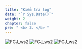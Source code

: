 ```yaml
---
title: "Kiểm tra log"
date: "`r Sys.Date()`"
weight: 2
chapter: false
pre: " <b> 3. </b> "
---
```


![FCJ_ws2](/images/6.codedeploy/1.png)
![FCJ_ws2](/images/6.codedeploy/2.png)
![FCJ_ws2](/images/6.codedeploy/3.png)
